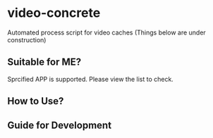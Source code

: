 # video-concrete
Automated process script for video caches
(Things below are under construction)

## Suitable for ME?
Sprcified APP is supported. Please view the list to check.

## How to Use?

## Guide for Development
